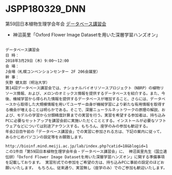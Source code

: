 # JSPP180329_DNN

第59回日本植物生理学会年会
[データベース講習会](http://www.knt.co.jp/ec/2018/jspp2018/shukai.html)

- 神沼英里「Oxford Flower Image Datasetを用いた深層学習ハンズオン」

```

データベース講習会
日 時：
2018年3月29日（木）9:00～12:00
会 場：
J会場（札幌コンベンションセンター 2F 206会議室）
幹 事：
矢野 健太郎（明治大学）
第14回データベース講習会では、ナショナルバイオリソースプロジェクト（NBRP）の植物リソース情報、および、メロンのオミックス情報を提供するデータベースを紹介する。また、今後、機械学習から得られた情報を提供するデータベースが増加すること、さらには、データベースから取得した大規模情報を用いてユーザー自身が機械学習により新たな有用情報を取得する機会が増えることは明らかである。そこで、深層ニューラルネットワークの原理の解説、および、モデルの学習から分類精度計算までの実習を行う。実習を希望する参加者は、持ち込みPCに必要なセットアップを講習会前に実施いただくこととする。インストールが必要なソフトウェアなどについては別途アナウンスする。もちろん、座学のみの参加も歓迎する。
年会2日目午前の「データベース講習会」での実習に参加される方は、下記の案内に従って，あらかじめパソコンの設定等をお願致します。

http://bioinf.mind.meiji.ac.jp/lab/index.php?catid=18&blogid=1
この1件目「第59回日本植物生理学会年会・データベース講習会」に、 神沼英里先生（国立遺伝研）「Oxford Flower Image Datasetを用いた深層学習ハンズオン」に関する準備事項を記載しております。 実習形式での参加をご希望の方は、持ち込みPCに事前の設定のほどお願いいたします。 もちろん、従来通り、実習無し（座学のみ）でのご参加も歓迎いたします。

```

